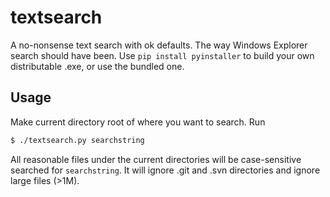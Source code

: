 # textsearch

A no-nonsense text search with ok defaults. The way Windows Explorer search should have been. Use
`pip install pyinstaller` to build your own distributable .exe, or use the bundled one.

## Usage

Make current directory root of where you want to search. Run

```bash
$ ./textsearch.py searchstring
```

All reasonable files under the current directories will be case-sensitive searched for `searchstring`.
It will ignore .git and .svn directories and ignore large files (>1M).
